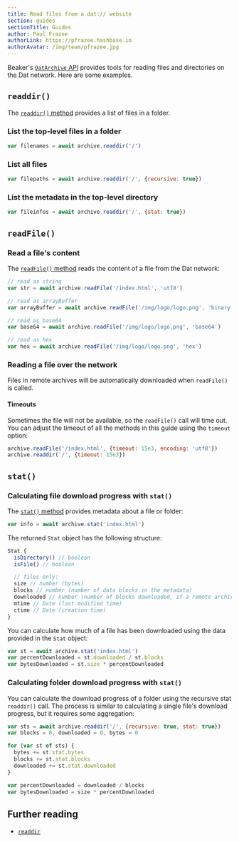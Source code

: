 ```yaml
---
title: Read files from a dat:// website
section: guides
sectionTitle: Guides
author: Paul Frazee
authorLink: https://pfrazee.hashbase.io
authorAvatar: /img/team/pfrazee.jpg
---
```


Beaker's [`DatArchive` API](/docs/apis/dat) provides tools for reading files and directories on the Dat network. Here are some examples.

## `readdir()`

The [`readdir()` method](/docs/apis/dat#readdir) provides a list of files in a folder.

### List the top-level files in a folder

```js
var filenames = await archive.readdir('/')
```

### List all files

```js
var filepaths = await archive.readdir('/', {recursive: true})
```

### List the metadata in the top-level directory

```js
var fileinfos = await archive.readdir('/', {stat: true})
```

## `readFile()`

### Read a file's content

The [`readFile()` method](/docs/apis/dat#readfile) reads the content of a file from the Dat network:

```js
// read as string
var str = await archive.readFile('/index.html', 'utf8')

// read as arrayBuffer
var arrayBuffer = await archive.readFile('/img/logo/logo.png', 'binary')

// read as base64
var base64 = await archive.readFile('/img/logo/logo.png', 'base64')

// read as hex
var hex = await archive.readFile('/img/logo/logo.png', 'hex')
```

### Reading a file over the network

Files in remote archives will be automatically downloaded when `readFile()` is called.

#### Timeouts

Sometimes the file will not be available, so the `readFile()` call will time out.
You can adjust the timeout of all the methods in this guide using the `timeout` option:

```js
archive.readFile('/index.html', {timeout: 15e3, encoding: 'utf8'})
archive.readdir('/', {timeout: 15e3})
```

## `stat()`

### Calculating file download progress with `stat()`

The [`stat()` method](/docs/apis/dat#stat) provides metadata about a file or folder:

```js
var info = await archive.stat('index.html')
```

The returned `Stat` object has the following structure:

```js
Stat {
  isDirectory() // boolean
  isFile() // boolean

  // files only:
  size // number (bytes)
  blocks // number (number of data blocks in the metadata)
  downloaded // number (number of blocks downloaded, if a remote archive)
  mtime // Date (last modified time)
  ctime // Date (creation time)
}
```

You can calculate how much of a file has been downloaded using the data provided in the `Stat` object:

```js
var st = await archive.stat('index.html')
var percentDownloaded = st.downloaded / st.blocks
var bytesDownloaded = st.size * percentDownloaded
```

### Calculating folder download progress with `stat()`

You can calculate the download progress of a folder using the recursive stat `readdir()` call. The process is similar to calculating a single file's download progress, but it requires some aggregation:

```js
var sts = await archive.readdir('/', {recursive: true, stat: true})
var blocks = 0, downloaded = 0, bytes = 0

for (var st of sts) {
  bytes += st.stat.bytes
  blocks += st.stat.blocks
  downloaded += st.stat.downloaded
}

var percentDownloaded = downloaded / blocks
var bytesDownloaded = size * percentDownloaded
```

## Further reading

- [`readdir`](/docs/apis/dat#readdir)
